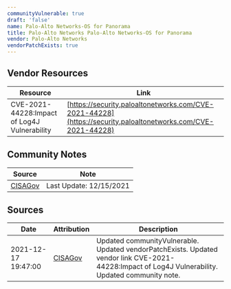 ```yaml
---
communityVulnerable: true
draft: 'false'
name: Palo-Alto Networks-OS for Panorama
title: Palo-Alto Networks Palo-Alto Networks-OS for Panorama
vendor: Palo-Alto Networks
vendorPatchExists: true
---
```


## Vendor Resources
| Resource | Link |
| --- | --- |
| CVE-2021-44228:Impact of Log4J Vulnerability | [https://security.paloaltonetworks.com/CVE-2021-44228](https://security.paloaltonetworks.com/CVE-2021-44228) |


## Community Notes
| Source | Note |
| --- | --- |
| [CISAGov](https://raw.githubusercontent.com/cisagov/log4j-affected-db/develop/README.md) | Last Update: 12/15/2021 |

## Sources
| Date | Attribution | Description |
| --- | --- | --- |
| 2021-12-17 19:47:00 | [CISAGov](https://raw.githubusercontent.com/cisagov/log4j-affected-db/develop/README.md) | Updated communityVulnerable. Updated vendorPatchExists. Updated vendor link CVE-2021-44228:Impact of Log4J Vulnerability. Updated community note.  |
